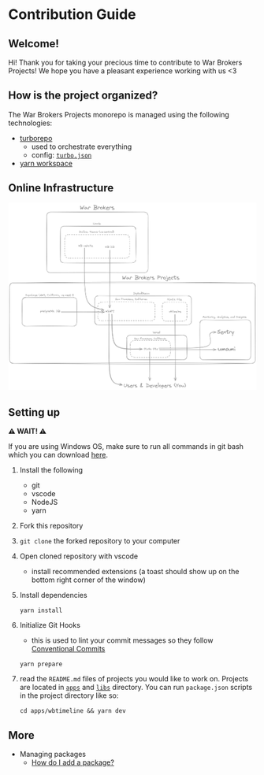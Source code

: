 # Contribution Guide

## Welcome!

Hi! Thank you for taking your precious time to contribute to
War Brokers Projects! We hope you have a pleasant experience working with us <3

## How is the project organized?

The War Brokers Projects monorepo is managed using the following technologies:

- [turborepo](https://turbo.build/repo)
  - used to orchestrate everything
  - config: [`turbo.json`](./turbo.json)
- [yarn workspace](https://yarnpkg.com/features/workspaces)

## Online Infrastructure

![Infrastructure Diagram](./.github/img/infra.png)

## Setting up

**⚠️ WAIT! ⚠️**

If you are using Windows OS, make sure to run all commands in git bash which
you can download [here](https://git-scm.com/downloads).

1. Install the following
   - git
   - vscode
   - NodeJS
   - yarn
2. Fork this repository
3. `git clone` the forked repository to your computer
4. Open cloned repository with vscode
   - install recommended extensions (a toast should show up on the bottom right corner of the window)
5. Install dependencies
   ```
   yarn install
   ```
6. Initialize Git Hooks
   - this is used to lint your commit messages so they follow [Conventional Commits](https://www.conventionalcommits.org/en/v1.0.0)
   ```
   yarn prepare
   ```
7. read the `README.md` files of projects you would like to work on.
   Projects are located in [`apps`](./apps) and [`libs`](./libs)
   directory. You can run `package.json` scripts in the project directory like so:

   ```
   cd apps/wbtimeline && yarn dev
   ```

## More

- Managing packages
  - [How do I add a package?](./docs/package-addition.md)

